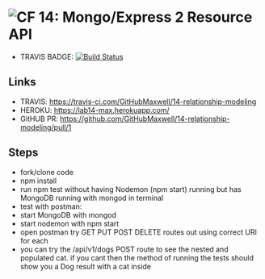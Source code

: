 ![CF](https://camo.githubusercontent.com/70edab54bba80edb7493cad3135e9606781cbb6b/687474703a2f2f692e696d6775722e636f6d2f377635415363382e706e67) 14: Mongo/Express 2 Resource API
===

* TRAVIS BADGE: [![Build Status](https://travis-ci.com/GitHubMaxwell/14-relationship-modeling.svg?branch=max-lab14)](https://travis-ci.com/GitHubMaxwell/14-relationship-modeling)

## Links

* TRAVIS:  https://travis-ci.com/GitHubMaxwell/14-relationship-modeling 
* HEROKU: https://lab14-max.herokuapp.com/ 
* GitHUB PR: https://github.com/GitHubMaxwell/14-relationship-modeling/pull/1

## Steps
* fork/clone code
* npm install
* run npm test without having Nodemon (npm start) running but has MongoDB running with mongod in terminal
* test with postman:
* start MongoDB with mongod
* start nodemon with npm start
* open postman try GET PUT POST DELETE routes out using correct URI for each
* you can try the /api/v1/dogs POST route to see the nested and populated cat. if you cant then the method of running the tests should show you a Dog result with a cat inside